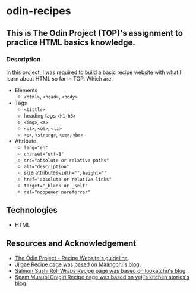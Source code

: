 # odin-recipes

## This is The Odin Project (TOP)'s assignment to practice HTML basics knowledge.

### Description

In this project, I was required to build a basic recipe website with what I learn about HTML so far in TOP. 
Which are:
- Elements
  * `<html>`, `<head>`, `<body>`
- Tags
  * `<tittle>`
  * heading tags `<h1-h6>`
  * `<img>`, `<a>`
  * `<ul>`, `<ol>`, `<li>`
  * `<p>`, `<strong>`, `<em>`, `<br>`
- Attribute
  * `lang="en"`
  * `charset="utf-8"`
  * `src="absolute or relative paths"`
  * `alt="description"`
  * size attributes`width=""`, `height=""`
  * `href="absolute or relative links"`
  * `target="_blank or _self"`
  * `rel="noopener noreferrer"`

## Technologies
- HTML

## Resources and Acknowledgement
- [The Odin Project - Recipe Website's guideline](https://www.theodinproject.com/lessons/foundations-recipes).
- [Jjigae Recipe page was based on Maangchi's blog](https://www.maangchi.com/recipe/kimchi-jjigae).
- [Salmon Sushi Roll Wraps Recipe page was based on lookatchu's blog](https://lookcatchu.com/rice-paper-sushi-rolls/).
- [Spam Musubi Onigiri Recipe page was based on yeji's kitchen stories's blog](https://yejiskitchenstories.com/spam-musubi-onigiri/).